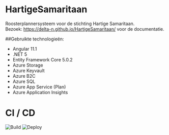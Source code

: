 # HartigeSamaritaan
Roosterplannersysteem voor de stichting Hartige Samaritaan.  
Bezoek: https://delta-n.github.io/HartigeSamaritaan/ voor de documentatie.

##Gebruikte technologieën:

- Angular 11.1  
- .NET 5  
- Entity Framework Core 5.0.2  
- Azure Storage
- Azure Keyvault  
- Azure B2C  
- Azure SQL
- Azure App Service (Plan)  
- Azure Application Insights



# CI / CD
![Build](https://github.com/Delta-N/HartigeSamaritaan/workflows/Build/badge.svg)
![Deploy](https://github.com/Delta-N/HartigeSamaritaan/workflows/Deploy/badge.svg)